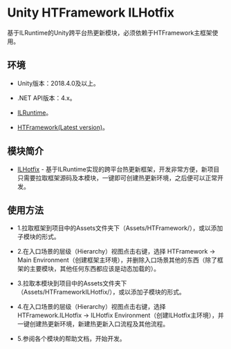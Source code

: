 # Unity HTFramework ILHotfix

基于ILRuntime的Unity跨平台热更新模块，必须依赖于HTFramework主框架使用。

## 环境

- Unity版本：2018.4.0及以上。

- .NET API版本：4.x。

- [ILRuntime](https://github.com/Ourpalm/ILRuntime)。

- [HTFramework(Latest version)](https://github.com/SaiTingHu/HTFramework)。

## 模块简介

- [ILHotfix](https://wanderer.blog.csdn.net/article/details/96152656) - 基于ILRuntime实现的跨平台热更新框架，开发非常方便，新项目只需要拉取框架源码及本模块，一键即可创建热更新环境，之后便可以正常开发。

## 使用方法

- 1.拉取框架到项目中的Assets文件夹下（Assets/HTFramework/），或以添加子模块的形式。

- 2.在入口场景的层级（Hierarchy）视图点击右键，选择 HTFramework -> Main Environment（创建框架主环境），并删除入口场景其他的东西（除了框架的主要模块，其他任何东西都应该是动态加载的）。

- 3.拉取本模块到项目中的Assets文件夹下（Assets/HTFrameworkILHotfix/），或以添加子模块的形式。

- 4.在入口场景的层级（Hierarchy）视图点击右键，选择 HTFramework.ILHotfix -> ILHotfix Environment（创建ILHotfix主环境），并一键创建热更新环境，新建热更新入口流程及其他流程。

- 5.参阅各个模块的帮助文档，开始开发。
